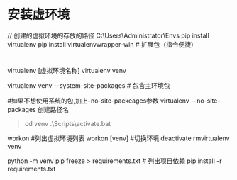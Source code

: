 # 安装虚环境
// 创建的虚拟环境的存放的路径 C:\Users\Administrator\Envs
pip install virtualenv
pip install virtualenvwrapper-win # 扩展包（指令便捷）
#


virtualenv [虚拟环境名称] 
virtualenv venv

virtualenv venv --system-site-packages # 包含主环境包

#如果不想使用系统的包,加上–no-site-packeages参数
virtualenv  --no-site-packages 创建路径名
> cd venv
> .\Scripts\activate.bat

workon #列出虚拟环境列表
workon [venv] #切换环境
deactivate
rmvirtualenv venv


python<version> -m venv <virtual-environment-name>
pip freeze > requirements.txt  # 列出项目依赖 
pip install -r requirements.txt